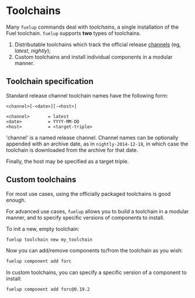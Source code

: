# Toolchains

<!-- This section should give a basic overview of toolchains -->
<!-- toolchains:example:start -->
Many `fuelup` commands deal with _toolchains_, a single installation of the
Fuel toolchain. `fuelup` supports **two** types of toolchains.

1. Distributable toolchains which track the official release [channels] (eg, _latest_, _nightly_);
2. Custom toolchains and install individual components in a modular manner.
<!-- toolchains:example:end -->

[channels]: channels.md

## Toolchain specification

Standard release channel toolchain names have the following form:

```text
<channel>[-<date>][-<host>]

<channel>       = latest
<date>          = YYYY-MM-DD
<host>          = <target-triple>
```

'channel' is a named release channel. Channel names can be optionally appended
with an archive date, as in `nightly-2014-12-18`, in which case the toolchain
is downloaded from the archive for that date.

Finally, the host may be specified as a target triple.

## Custom toolchains

For most use cases, using the officially packaged toolchains is good enough.

For advanced use cases, `fuelup` allows you to build a toolchain in a
modular manner, and to specify specific versions of components to install.

To init a new, empty toolchain:

```sh
fuelup toolchain new my_toolchain
```

Now you can add/remove components to/from the toolchain as you wish:

```sh
fuelup component add forc
```

In custom toolchains, you can specify a specific version of a component to install:

```sh
fuelup component add forc@0.19.2
```
